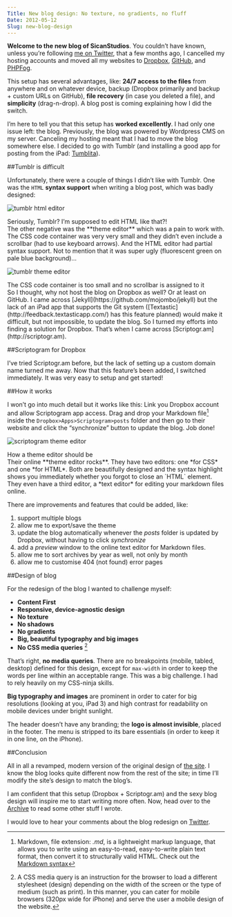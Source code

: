 ```yaml
---
Title: New blog design: No texture, no gradients, no fluff
Date: 2012-05-12
Slug: new-blog-design
---
```


**Welcome to the new blog of SicanStudios**. You couldn’t have known, unless you’re following [me on Twitter](http://twitter.com/sican), that a few months ago, I cancelled my hosting accounts and moved all my websites to [Dropbox](http://dropbox.com), [GitHub](http://github.com), and [PHPFog](http://phpfog.com).

This setup has several advantages, like: **24/7 access to the files** from anywhere and on whatever device, backup (Dropbox primarily and backup + custom URLs on GitHub), **file recovery** (in case you deleted a file), and **simplicity** (drag-n-drop). A blog post is coming explaining how I did the switch.

I’m here to tell you that this setup has **worked excellently**. I had only one issue left: the blog. Previously, the blog was powered by Wordpress CMS on my server. Canceling my hosting meant that I had to move the blog somewhere else. I decided to go with Tumblr (and installing a good app for posting from the iPad: [Tumblita](http://tumblita.com/)).

##Tumblr is difficult

Unfortunately, there were a couple of things I didn’t like with Tumblr. One was the `HTML` **syntax support** when writing a blog post, which was badly designed:

![tumblr html editor](http://dl.dropbox.com/u/48552248/websites/sicanstudios/blog/assets/tumblr-html-editor.jpg)
<figcaption>Seriously, Tumblr? I’m supposed to edit HTML like that?!</figcaption>
The other negative was the **theme editor** which was a pain to work with. The CSS code container was very very small and they didn’t even include a scrollbar (had to use keyboard arrows). And the HTML editor had partial syntax support. Not to mention that it was super ugly (fluorescent green on pale blue background)…

![tumblr theme editor](http://dl.dropbox.com/u/48552248/websites/sicanstudios/blog/assets/tumblr-theme-editor.jpg)
<figcaption>The CSS code container is too small and no scrollbar is assigned to it</figcaption>
So I thought, why not host the blog on Dropbox as well? Or at least on GitHub. I came across [Jekyll](https://github.com/mojombo/jekyll) but the lack of an iPad app that supports the Git system ([Textastic](http://feedback.textasticapp.com/) has this feature planned) would make it difficult, but not impossible, to update the blog. So I turned my efforts into finding a solution for Dropbox. That’s when I came across [Scriptogr.am](http://scriptogr.am).

##Scriptogram for Dropbox

I’ve tried Scriptogr.am before, but the lack of setting up a custom domain name turned me away. Now that this feature’s been added, I switched immediately. It was very easy to setup and get started!

##How it works

I won’t go into much detail but it works like this: Link you Dropbox account and allow Scriptogram app access. Drag and drop your Markdown file[^1] inside the `Dropbox>Apps>Scriptogram>posts` folder and then go to their website and click the “synchronize” button to update the blog. Job done!

![scriptogram theme editor](http://dl.dropbox.com/u/48552248/websites/sicanstudios/blog/assets/scriptogram-theme-editor.jpg)
<figcaption>How a theme editor should be</figcaption>
Their online **theme editor rocks**. They have two editors: one *for CSS* and one *for HTML*. Both are beautifully designed and the syntax highlight shows you immediately whether you forgot to close an `HTML` element. They even have a third editor, a *text editor* for editing your markdown files online.

There are improvements and features that could be added, like: 

1. support multiple blogs
2. allow me to export/save the theme
3. update the blog automatically whenever the *posts* folder is updated by Dropbox, without having to click *synchronize*
4. add a *preview* window to the online text editor for Markdown files.
5. allow me to sort archives by year as well, not only by month
6. allow me to customise 404 (not found) error pages

##Design of blog

For the redesign of the blog I wanted to challenge myself: 

* **Content First**
* **Responsive, device-agnostic design**
* **No texture**
* **No shadows**
* **No gradients**
* **Big, beautiful typography and big images**
* **No CSS media queries** [^2]

That’s right, **no media queries**. There are no breakpoints (mobile, tabled, desktop) defined for this design, except for `max-width` in order to keep the words per line within an acceptable range. This was a big challenge. I had to rely heavily on my CSS-ninja skills.

**Big typography and images** are prominent in order to cater for big resolutions (looking at you, iPad 3) and high contrast for readability on mobile devices under bright sunlight.

The header doesn’t have any branding; the **logo is almost invisible**, placed in the footer. The menu is stripped to its bare essentials (in order to keep it in one line, on the iPhone).

##Conclusion

All in all a revamped, modern version of the original design of [the site](http://sicanstudios.com). I know the blog looks quite different now from the rest of the site; in time I’ll modify the site’s design to match the blog’s.

I am confident that this setup (Dropbox + Scriptogr.am) and the sexy blog design will inspire me to start writing more often. Now, head over to the [Archive](http://blog.sicanstudios.com/archive) to read some other stuff I wrote.

I would love to hear your comments about the blog redesign on [Twitter](http://twitter.com/sican).

[^1]: Markdown, file extension: *.md*, is a lightweight markup language, that allows you to write using an easy-to-read, easy-to-write plain text format, then convert it to structurally valid HTML. Check out the [Markdown syntax](http://daringfireball.net/projects/markdown/syntax)

[^2]: A CSS media query is an instruction for the browser to load a different stylesheet (design) depending on the width of the screen or the type of medium (such as print). In this manner, you can cater for mobile browsers (320px wide for iPhone) and serve the user a mobile design of the website. 